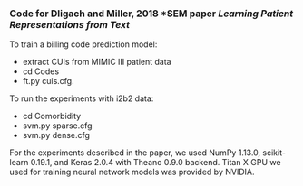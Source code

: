 ### Code for Dligach and Miller, 2018 *SEM paper *Learning Patient Representations from Text*

To train a billing code prediction model:

* extract CUIs from MIMIC III patient data
* cd Codes
* ft.py cuis.cfg.

To run the experiments with i2b2 data:

* cd Comorbidity
* svm.py sparse.cfg
* svm.py dense.cfg

For the experiments described in the paper, we used NumPy 1.13.0, scikit-learn 0.19.1, and Keras 2.0.4 with Theano 0.9.0 backend. Titan X GPU we used for training neural network models was provided by NVIDIA.
